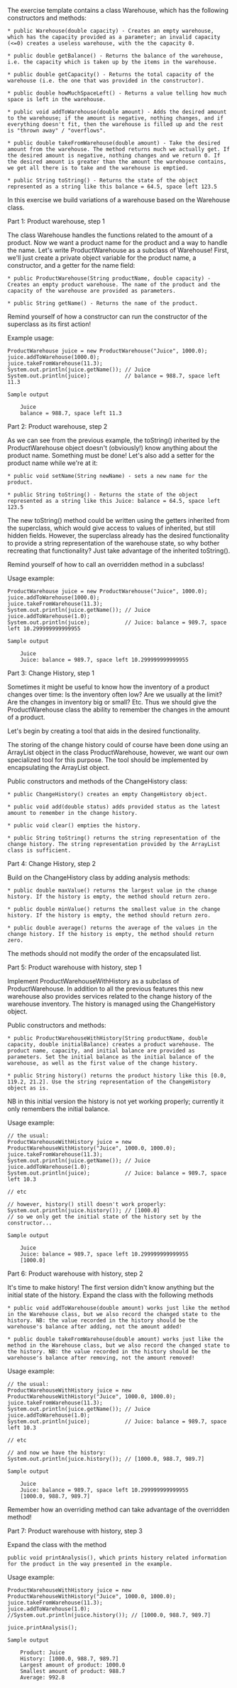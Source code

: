 The exercise template contains a class Warehouse, which has the following constructors and methods:

    * public Warehouse(double capacity) - Creates an empty warehouse, which has the capacity provided as a parameter; an invalid capacity (<=0) creates a useless warehouse, with the the capacity 0.

    * public double getBalance() - Returns the balance of the warehouse, i.e. the capacity which is taken up by the items in the warehouse.

    * public double getCapacity() - Returns the total capacity of the warehouse (i.e. the one that was provided in the constructor).

    * public double howMuchSpaceLeft() - Returns a value telling how much space is left in the warehouse.

    * public void addToWarehouse(double amount) - Adds the desired amount to the warehouse; if the amount is negative, nothing changes, and if everything doesn't fit, then the warehouse is filled up and the rest is "thrown away" / "overflows".

    * public double takeFromWarehouse(double amount) - Take the desired amount from the warehouse. The method returns much we actually get. If the desired amount is negative, nothing changes and we return 0. If the desired amount is greater than the amount the warehouse contains, we get all there is to take and the warehouse is emptied.

    * public String toString() - Returns the state of the object represented as a string like this balance = 64.5, space left 123.5

In this exercise we build variations of a warehouse based on the Warehouse class.

Part 1: Product warehouse, step 1

The class Warehouse handles the functions related to the amount of a product. Now we want a product name for the product and a way to handle the name. Let's write ProductWarehouse as a subclass of Warehouse! First, we'll just create a private object variable for the product name, a constructor, and a getter for the name field:

    * public ProductWarehouse(String productName, double capacity) - Creates an empty product warehouse. The name of the product and the capacity of the warehouse are provided as parameters.

    * public String getName() - Returns the name of the product.

Remind yourself of how a constructor can run the constructor of the superclass as its first action!

Example usage:

    ProductWarehouse juice = new ProductWarehouse("Juice", 1000.0);
    juice.addToWarehouse(1000.0);
    juice.takeFromWarehouse(11.3);
    System.out.println(juice.getName()); // Juice
    System.out.println(juice);           // balance = 988.7, space left 11.3

    Sample output

        Juice
        balance = 988.7, space left 11.3

Part 2: Product warehouse, step 2

As we can see from the previous example, the toString() inherited by the ProductWarehouse object doesn't (obviously!) know anything about the product name. Something must be done! Let's also add a setter for the product name while we're at it:

    * public void setName(String newName) - sets a new name for the product.

    * public String toString() - Returns the state of the object represented as a string like this Juice: balance = 64.5, space left 123.5

The new toString() method could be written using the getters inherited from the superclass, which would give access to values of inherited, but still hidden fields. However, the superclass already has the desired functionality to provide a string representation of the warehouse state, so why bother recreating that functionality? Just take advantage of the inherited toString().

Remind yourself of how to call an overridden method in a subclass!

Usage example:

    ProductWarehouse juice = new ProductWarehouse("Juice", 1000.0);
    juice.addToWarehouse(1000.0);
    juice.takeFromWarehouse(11.3);
    System.out.println(juice.getName()); // Juice
    juice.addToWarehouse(1.0);
    System.out.println(juice);           // Juice: balance = 989.7, space left 10.299999999999955

    Sample output

        Juice
        Juice: balance = 989.7, space left 10.299999999999955

Part 3: Change History, step 1

Sometimes it might be useful to know how the inventory of a product changes over time: Is the inventory often low? Are we usually at the limit? Are the changes in inventory big or small? Etc. Thus we should give the ProductWarehouse class the ability to remember the changes in the amount of a product.

Let's begin by creating a tool that aids in the desired functionality.

The storing of the change history could of course have been done using an ArrayList<Double> object in the class ProductWarehouse, however, we want our own specialized tool for this purpose. The tool should be implemented by encapsulating the ArrayList<Double> object.

Public constructors and methods of the ChangeHistory class:

    * public ChangeHistory() creates an empty ChangeHistory object.

    * public void add(double status) adds provided status as the latest amount to remember in the change history.

    * public void clear() empties the history.

    * public String toString() returns the string representation of the change history. The string representation provided by the ArrayList class is sufficient.

Part 4: Change History, step 2

Build on the ChangeHistory class by adding analysis methods:

    * public double maxValue() returns the largest value in the change history. If the history is empty, the method should return zero.

    * public double minValue() returns the smallest value in the change history. If the history is empty, the method should return zero.

    * public double average() returns the average of the values in the change history. If the history is empty, the method should return zero.

The methods should not modify the order of the encapsulated list.

Part 5: Product warehouse with history, step 1

Implement ProductWarehouseWithHistory as a subclass of ProductWarehouse. In addition to all the previous features this new warehouse also provides services related to the change history of the warehouse inventory. The history is managed using the ChangeHistory object.

Public constructors and methods:

    * public ProductWarehouseWithHistory(String productName, double capacity, double initialBalance) creates a product warehouse. The product name, capacity, and initial balance are provided as parameters. Set the initial balance as the initial balance of the warehouse, as well as the first value of the change history.

    * public String history() returns the product history like this [0.0, 119.2, 21.2]. Use the string representation of the ChangeHistory object as is.

NB in this initial version the history is not yet working properly; currently it only remembers the initial balance.

Usage example:

    // the usual:
    ProductWarehouseWithHistory juice = new ProductWarehouseWithHistory("Juice", 1000.0, 1000.0);
    juice.takeFromWarehouse(11.3);
    System.out.println(juice.getName()); // Juice
    juice.addToWarehouse(1.0);
    System.out.println(juice);           // Juice: balance = 989.7, space left 10.3

    // etc

    // however, history() still doesn't work properly:
    System.out.println(juice.history()); // [1000.0]
    // so we only get the initial state of the history set by the constructor...

    Sample output

        Juice
        Juice: balance = 989.7, space left 10.299999999999955
        [1000.0]

Part 6: Product warehouse with history, step 2

It's time to make history! The first version didn't know anything but the initial state of the history. Expand the class with the following methods

    * public void addToWarehouse(double amount) works just like the method in the Warehouse class, but we also record the changed state to the history. NB: the value recorded in the history should be the warehouse's balance after adding, not the amount added!

    * public double takeFromWarehouse(double amount) works just like the method in the Warehouse class, but we also record the changed state to the history. NB: the value recorded in the history should be the warehouse's balance after removing, not the amount removed!

Usage example:

    // the usual:
    ProductWarehouseWithHistory juice = new ProductWarehouseWithHistory("Juice", 1000.0, 1000.0);
    juice.takeFromWarehouse(11.3);
    System.out.println(juice.getName()); // Juice
    juice.addToWarehouse(1.0);
    System.out.println(juice);           // Juice: balance = 989.7, space left 10.3

    // etc

    // and now we have the history:
    System.out.println(juice.history()); // [1000.0, 988.7, 989.7]

    Sample output

        Juice
        Juice: balance = 989.7, space left 10.299999999999955
        [1000.0, 988.7, 989.7]

Remember how an overriding method can take advantage of the overridden method!

Part 7: Product warehouse with history, step 3

Expand the class with the method

    public void printAnalysis(), which prints history related information for the product in the way presented in the example.

Usage example:

    ProductWarehouseWithHistory juice = new ProductWarehouseWithHistory("Juice", 1000.0, 1000.0);
    juice.takeFromWarehouse(11.3);
    juice.addToWarehouse(1.0);
    //System.out.println(juice.history()); // [1000.0, 988.7, 989.7]

    juice.printAnalysis();

    Sample output

        Product: Juice
        History: [1000.0, 988.7, 989.7]
        Largest amount of product: 1000.0
        Smallest amount of product: 988.7
        Average: 992.8